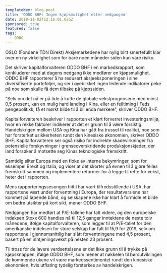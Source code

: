 ```yaml
---
templateKey: blog-post
title: 'ODDO BHF: Ingen kjøpsmulighet etter nedgangen'
date: 2018-11-02T12:16:01.026Z
sponsored: true
featured: false
tags:
  - ODDO
---
```

OSLO (Fondene TDN Direkt) Aksjemarkedene har nylig blitt smertefullt klar over en ny virkelighet som for bare noen måneder siden kun vare risiko.



Det skriver kapitalforvalteren ODDO BHF i en markedsrapport, som konkluderer med at dagens nedgang ikke medfører en kjøpsmulighet. ODDO BHF rapporterer å ha redusert aksjeeksponeringen i sine diversifiserte porteføljer, og ser i øyeblikket ingen ledende indikatorer peke på noe som skulle få dem tilbake på kjøpssiden.



"Selv om det nå er på tide å kutte de globale vekstprognosene med minst 0,5 prosent, kan en mulig hard landing i Kina, eller en feiltiming i Feds pengepolitikk, få et mørkt bilde til å bli enda mørkere", skriver ODDO BHF.



Kapitalforvalteren beskriver i rapporten et klart forverret investeringsmiljø, hvor en rekke faktorer indikerer at det er grunn til å være forsiktig. Handelskrigen mellom USA og Kina har gått fra trussel til realitet, noe som har forsterket usikkerheten rundt den kinesiske økonomien, skriver ODDO BHF. Kapitalforvalteren ser også risiko for indirekte skadevirkninger fra potensielle forskyvninger i grenseoverskridende produksjonskjeder, der land forsøker å motsette seg Kinas teknologiske fremskritt.



Samtidig sliter Europa med en floke av interne bekymringer, som for eksempel Brexit og Italia, og viser at det skorter på evnen til å gjøre felles fremskritt sammen og implementere reformer for å legge til rette for vekst, heter det i rapporten.



Mens rapporteringssesongen hittil har vært tilfredsstillende i USA, har rapportene vært under forventning i Europa, der resultatvarslene har kommet på løpende bånd, og selskapene ikke har klart å formidle et bilde om bedre utsikter på kort sikt, mener ODDO BHF.



Nedgangen har medført at P/E-tallene har falt videre, og den europeiske indeksen Stoxx 600 handles nå til 12,5 ganger inntektene de neste tolv månedene, ifølge kapitalforvalteren, som legger til at P/E-tallet for den amerikanske indeksen for store selskap har falt til 15,9 for 2019, selv om rapportene i gjennomsnittlig har slått forventningene med 4,5 prosent, basert på en inntjeningsvekst på nesten 23 prosent.



Til tross for de lavere verdsettelsene er det ikke grunn til å trykke på kjøpsknappen, ifølge ODDO BHF, som mener at nøkkelen til børsutviklingen de kommende ukene vil være markedssentimentet rundt den kinesiske økonomien, hvis utflating tydelig forsterkes av handelskrigen.
